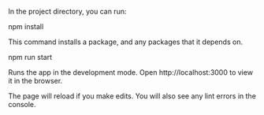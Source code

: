 In the project directory, you can run:

npm install

This command installs a package, and any packages that it depends on.

npm run start

Runs the app in the development mode.
Open http://localhost:3000 to view it in the browser.

The page will reload if you make edits.
You will also see any lint errors in the console.